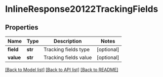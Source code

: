 # InlineResponse20122TrackingFields

## Properties
Name | Type | Description | Notes
------------ | ------------- | ------------- | -------------
**field** | **str** | Tracking fields type | [optional] 
**value** | **str** | Tracking fields value | [optional] 

[[Back to Model list]](../README.md#documentation-for-models) [[Back to API list]](../README.md#documentation-for-api-endpoints) [[Back to README]](../README.md)

